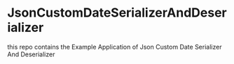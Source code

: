 # JsonCustomDateSerializerAndDeserializer
this repo contains the Example Application of Json Custom Date Serializer And Deserializer
